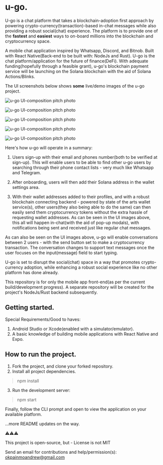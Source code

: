 # u-go.

U-go is a chat platform that takes a blockchain-adoption first approach by powering crypto-currency(transaction)-based in-chat messages while also providing a robust social(chat) experience. The platform is to provide one of the **fastest** and **easiest** ways to on-board millions into the blockchain and cryptocurrency space. 

A mobile chat application inspired by Whatsapp, Discord, and Bitnob. Built with React Native(Back-end to be built with: NodeJs and Rust). U-go is the chat platform/application for the future of finance(DeFi). With adequate funding(hopefully through a feasible grant), u-go's blockchain payment service will be launching on the Solana blockchain with the aid of Solana Actions/Blinks.

The UI screenshots below shows **some** live/demo images of the u-go project.

![u-go UI-composition pitch photo](/assets/images/WhatsApp%20Image%202024-07-24%20at%2011.55.04_13277373.jpg)

![u-go UI-composition pitch photo](/assets/images/WhatsApp%20Image%202024-07-24%20at%2011.55.04_4d972c5b.jpg)

![u-go UI-composition pitch photo](/assets/images/WhatsApp%20Image%202024-07-24%20at%2011.55.05_6f07c416.jpg)

![u-go UI-composition pitch photo](/assets/images/WhatsApp%20Image%202024-07-24%20at%2011.55.05_fc8d4ac6.jpg)

![u-go UI-composition pitch photo](/assets/images/WhatsApp%20Image%202024-07-24%20at%2011.55.05_05f8323d.jpg)

Here's how u-go will operate in a summary:

1. Users sign-up with their email and phones number(both to be verified at sign-up). This will enable users to be able to find other u-go users by searching through their phone contact lists - very much like Whatsapp and Telegram.

2. After onboarding, users will then add their Solana address in the wallet settings area.

3. With their wallet addresses added to their profiles, and with a robust blockchain connecting backend - powered by state of the arts wallet service(s), other users(they also being able to do the same) can then easily send them cryptocurrency tokens without the extra hassle of requesting wallet addresses. As can be seen in the UI images above, this all will happen in-chat(with the aid of pop-up modals), with notifications being sent and received just like regular chat messages.

As can also be seen on the UI images above, u-go will enable conversations between 2 users - with the send button set to make a cryptocurrency transaction. The conversation changes to support text messages once the user focuses on the input(message) field to start typing.

U-go is set to disrupt the social(chat) space in a way that promotes crypto-currency adoption, while enhancing a robust social experience like no other platform has done already.

This repository is for only the mobile app front-end(as per the current build/development progress). A separate repository will
be created for the project's NodeJs/Rust backend subsequently.

## Getting started.

Special Requirements/Good to haves: 

1. Android Studio or Xcode(enabled with a simulator/emulator).  
2. A basic knowledge of building mobile applications with React Native and Expo.

## How to run the project.

1. Fork the project, and clone your forked repository.
2. Install all project dependencies.

> npm install

3. Run the development server:

> npm start

Finally, follow the CLI prompt and open to view the application on your available platform.

...more README updates on the way.

⚠️⚠️⚠️

This project is open-source, but - License is not MIT

Send an email for contributions and help/permission(s): okpainmoandrew@gmail.com
